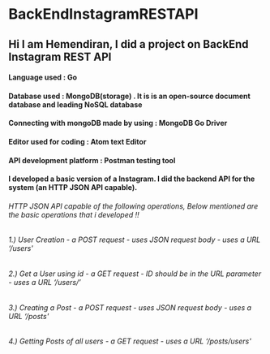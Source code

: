 # BackEndInstagramRESTAPI
## Hi I am Hemendiran, I did a project on BackEnd Instagram REST API
#### Language used : Go     
#### Database used : MongoDB(storage) . It is is an open-source document database and leading NoSQL database
#### Connecting with mongoDB made by using : MongoDB Go Driver
#### Editor used for coding : Atom text Editor     
#### API development platform : Postman testing tool
#### I developed a basic version of a Instagram. I did the backend API for the system (an HTTP JSON API capable). 
######  HTTP JSON API capable of the following operations, Below mentioned are the basic operations that i developed !!
###### 1.) User Creation - a POST request - uses JSON request body - uses a URL  ‘/users'
###### 2.) Get a User using id - a GET request - ID should be in the URL parameter - uses a URL ‘/users/<id>’
###### 3.) Creating a Post - a POST request - uses JSON request body - uses a URL ‘/posts'
###### 4.) Getting Posts of all users - a GET request - uses a URL ‘/posts/users'


